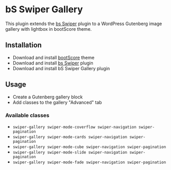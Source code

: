 # bS Swiper Gallery

This plugin extends the [bs Swiper](https://github.com/bootscore/bs-swiper) plugin to a WordPress Gutenberg image gallery with lightbox in bootScore theme.

## Installation

- Download and install [bootScore](https://github.com/bootscore/bootscore) theme
- Download and install [bs Swiper](https://github.com/bootscore/bs-swiper) plugin
- Download and install bS Swiper Gallery plugin

## Usage

- Create a Gutenberg gallery block
- Add classes to the gallery "Advanced" tab

### Available classes

- `swiper-gallery swiper-mode-coverflow swiper-navigation swiper-pagination`
- `swiper-gallery swiper-mode-cards swiper-navigation swiper-pagination`
- `swiper-gallery swiper-mode-cube swiper-navigation swiper-pagination`
- `swiper-gallery swiper-mode-slide swiper-navigation swiper-pagination`
- `swiper-gallery swiper-mode-fade swiper-navigation swiper-pagination`

